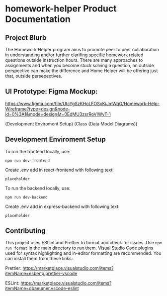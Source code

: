# homework-helper Product Documentation

## Project Blurb

The Homework Helper program aims to promote peer to peer collaboration in understanding and/or further clarifing specific homework related questions outside instruction hours. There are many approaches to assignments and when you become stuck solving a question, an outside perspective can make the difference and Home Helper will be offering just that, outside persepectives.     

## UI Prototype: Figma Mockup:

https://www.figma.com/file/UtcYgSzKHoLFOSxKiJmWqG/Homework-Help-Wireframe?type=design&node-id=0%3A1&mode=design&t=0EdMU3zsrRoVIWvT-1 

(Development Enviroment Setup)
(Class (Data Model Diagrams))

## Development Enviroment Setup

To run the frontend locally, use:

```
npm run dev-frontend
```

Create .env add in react-frontend with following text:

```
placeholder
```

To run the backend locally, use:

```
npm run dev-backend
```

Create .env add in express-backend with following text:


```
placeholder
```

## Contributing

This project uses ESLint and Prettier to format and check for issues. Use `npm run format` in the main directory to run them. Visual Studio Code plugins used for syntax highlighting and in-editor formatting are recommended. You can install them from these links:

Prettier: https://marketplace.visualstudio.com/items?itemName=esbenp.prettier-vscode

ESLint: https://marketplace.visualstudio.com/items?itemName=dbaeumer.vscode-eslint
